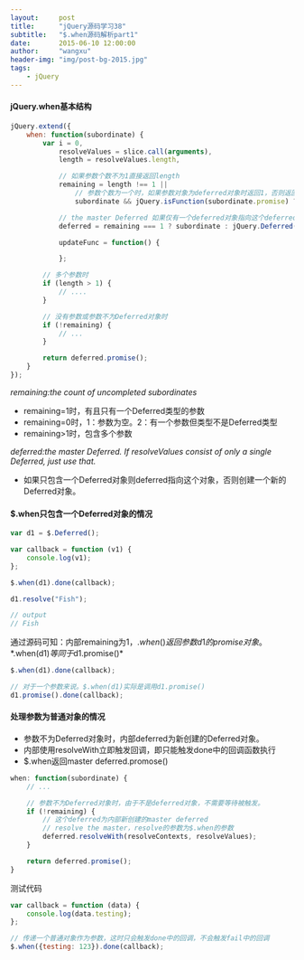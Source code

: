 ```yaml
---
layout:     post
title:      "jQuery源码学习38"
subtitle:   "$.when源码解析part1"
date:       2015-06-10 12:00:00
author:     "wangxu"
header-img: "img/post-bg-2015.jpg"
tags:
    - jQuery
---
```


#### jQuery.when基本结构

```javascript
jQuery.extend({
    when: function(subordinate) {
        var i = 0,
            resolveValues = slice.call(arguments),
            length = resolveValues.length,

            // 如果参数个数不为1直接返回length
            remaining = length !== 1 ||
                // 参数个数为一个时，如果参数对象为deferred对象时返回1，否则返回0
                subordinate && jQuery.isFunction(subordinate.promise) ? length : 0,

            // the master Deferred 如果仅有一个deferred对象指向这个deferred对象，否则创建一个新的deferred对象
            deferred = remaining === 1 ? subordinate : jQuery.Deferred(),

            updateFunc = function() {

            };

        // 多个参数时
        if (length > 1) {
            // ....
        }

        // 没有参数或参数不为Deferred对象时
        if (!remaining) {
            // ...
        }

        return deferred.promise();
    }
});
```
*remaining:the count of uncompleted subordinates*
* remaining=1时，有且只有一个Deferred类型的参数
* remaining=0时，1：参数为空。2：有一个参数但类型不是Deferred类型
* remaining>1时，包含多个参数

*deferred:the master Deferred. If resolveValues consist of only a single Deferred, just use that.*
* 如果只包含一个Deferred对象则deferred指向这个对象，否则创建一个新的Deferred对象。

#### $.when只包含一个Deferred对象的情况

```javascript
var d1 = $.Deferred();

var callback = function (v1) {
    console.log(v1);
};

$.when(d1).done(callback);

d1.resolve("Fish");

// output
// Fish
```

通过源码可知：内部remaining为1，$.when()返回参数d1的promise对象。
*$.when(d1)*等同于*d1.promise()*

```javascript
$.when(d1).done(callback);

// 对于一个参数来说。$.when(d1)实际是调用d1.promise()
d1.promise().done(callback);
```

#### 处理参数为普通对象的情况

* 参数不为Deferred对象时，内部deferred为新创建的Deferred对象。
* 内部使用resolveWith立即触发回调，即只能触发done中的回调函数执行
* $.when返回master deferred.promose()

```javascript
when: function(subordinate) {
    // ...

    // 参数不为Deferred对象时，由于不是deferred对象，不需要等待被触发。
    if (!remaining) {
        // 这个deferred为内部新创建的master deferred
        // resolve the master，resolve的参数为$.when的参数
        deferred.resolveWith(resolveContexts, resolveValues);
    }

    return deferred.promise();
}
```

测试代码

```javascript
var callback = function (data) {
    console.log(data.testing);
};

// 传递一个普通对象作为参数，这时只会触发done中的回调，不会触发fail中的回调
$.when({testing: 123}).done(callback);
```